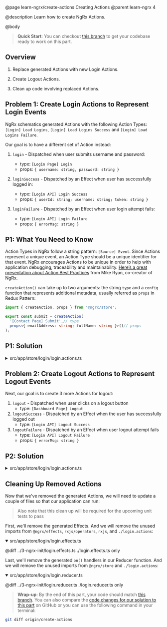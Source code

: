 @page learn-ngrx/create-actions Creating Actions
@parent learn-ngrx 4

@description Learn how to create NgRx Actions.

@body

> **Quick Start**: You can checkout [this branch](https://github.com/bitovi/angular-ngrx-chat/tree/ngrx-init) to get your codebase ready to work on this part.


## Overview

1. Replace generated Actions with new Login Actions.

2. Create Logout Actions.

3. Clean up code involving replaced Actions.


## Problem 1: Create Login Actions to Represent Login Events

NgRx schematics generated Actions with the following Action Types: `[Login] Load Logins`, `[Login] Load Logins Success` and `[Login] Load Logins Failure`.

Our goal is to have a different set of Action instead:

1. `login` - Dispatched when user submits username and password:
    - type: `[Login Page] Login`
    - props: `{ username: string, password: string }`

2. `loginSuccess` - Dispatched by an Effect when user has successfully logged in:
    - type: `[Login API] Login Success`
    - props: `{ userId: string; username: string; token: string }`
    
3. `loginFailure` - Dispatched by an Effect when user login attempt fails:
    - type: `[Login API] Login Failure`
    - props: `{ errorMsg: string }`


## P1: What You Need to Know

Action Types in NgRx follow a string pattern: `[Source] Event`. Since Actions represent a unique event, an Action Type should be a unique identifier for that event. NgRx encourages Actions to be unique in order to help with application debugging, traceability and maintainability. [Here’s a great presentation about Action Best Practices](https://www.youtube.com/watch?v=JmnsEvoy-gY) from Mike Ryan, co-creator of NgRx.

`createAction()` can take up to two arguments: the string `type` and a `config` function that represents additional metadata, usually referred as `props` in Redux Pattern:

```ts
import { createAction, props } from '@ngrx/store';

export const submit = createAction(
  '[Contact Page] Submit',// type
  props<{ emailAddress: string; fullName: string }>()// props
);
```


## P1: Solution

<details>
<summary>src/app/store/login/login.actions.ts</summary>

@diff ../3-ngrx-init/login.actions.ts ./login.actions-login-actions.ts only

</details>


## Problem 2: Create Logout Actions to Represent Logout Events

Next, our goal is to create 3 more Actions for logout:

1. `logout` - Dispatched when user clicks on a logout button
    - type: `[Dashboard Page] Logout`
2. `logoutSuccess` - Dispatched by an Effect when the user has successfully logged out
    - type: `[Login API] Logout Success`
3. `logoutFailure` - Dispatched by an Effect when user logout attempt fails
    - type: `[Login API] Logout Failure`
    - props: `{ errorMsg: string }`


## P2: Solution

<details>
<summary>src/app/store/login/login.actions.ts</summary>

@diff ./login.actions-login-actions.ts ./login.actions.ts only

</details>


## Cleaning Up Removed Actions

Now that we've removed the generated Actions, we will need to update a couple of files so that our application can run:

>Also note that this clean up will be required for the upcoming unit tests to pass

First, we'll remove the generated Effects. And we will remove the unused imports from `@ngrx/effects`, `rxjs/operators`, `rxjs`, and `./login.actions`:

<details open>
<summary>src/app/store/login/login.effects.ts</summary>

@diff ../3-ngrx-init/login.effects.ts ./login.effects.ts only

</details>

Last, we'll remove the generated `on()` handlers in our Reducer function. And we will remove the unused imports from `@ngrx/store` and `./login.actions`:

<details open>
<summary>src/app/store/login/login.reducer.ts</summary>

@diff ../3-ngrx-init/login.reducer.ts ./login.reducer.ts only

</details>


> **Wrap-up**: By the end of this part, your code should match [this branch](https://github.com/bitovi/angular-ngrx-chat/tree/create-actions). You can also compare the [code changes for our solution to this part](https://github.com/bitovi/angular-ngrx-chat/compare/ngrx-init...create-actions) on GitHub or you can use the following command in your terminal:

```bash
git diff origin/create-actions
```
